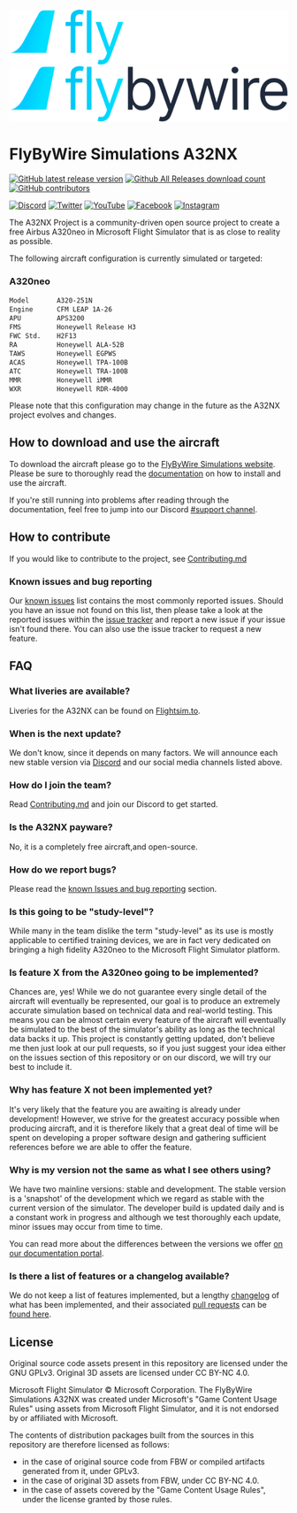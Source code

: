![FlyByWire Simulations](https://raw.githubusercontent.com/flybywiresim/branding/1391fc003d8b5d439d01ad86e2778ae0bfc8b682/tails-with-text/FBW-Color-Light.svg#gh-dark-mode-only)
![FlyByWire Simulations](https://github.com/flybywiresim/branding/blob/master/tails-with-text/FBW-Color-Dark.svg#gh-light-mode-only)

# FlyByWire Simulations A32NX

[![GitHub latest release version](https://img.shields.io/github/v/release/flybywiresim/a32nx.svg?style=flat)](https://github.com/flybywiresim/a32nx/releases/latest)
[![Github All Releases download count](https://img.shields.io/github/downloads/flybywiresim/a32nx/total.svg?style=flat)](https://github.com/flybywiresim/a32nx/releases/latest)
[![GitHub contributors](https://img.shields.io/github/contributors/flybywiresim/a32nx.svg?style=flat)](https://github.com/flybywiresim/a32nx/graphs/contributors)

[![Discord](https://img.shields.io/discord/738864299392630914.svg?label=&logo=discord&logoColor=ffffff&color=7389D8&labelColor=6A7EC2)](https://discord.gg/UjzuHMU)
[![Twitter](https://img.shields.io/badge/-@FlyByWireSim-e84393?label=&logo=twitter&logoColor=ffffff&color=6399AE&labelColor=00C2CB)](https://twitter.com/FlybywireSim)
[![YouTube](https://img.shields.io/badge/-FlyByWireSimulations-e84393?label=&logo=youtube&logoColor=ffffff&color=6399AE&labelColor=00C2CB)](https://www.youtube.com/c/FlyByWire-Simulations)
[![Facebook](https://img.shields.io/badge/-FlyByWireSimulations-e84393?label=&logo=facebook&logoColor=ffffff&color=6399AE&labelColor=00C2CB)](https://www.facebook.com/FlyByWireSimulations/)
[![Instagram](https://img.shields.io/badge/-@FlyByWireSim-e84393?label=&logo=instagram&logoColor=ffffff&color=6399AE&labelColor=00C2CB)](https://instagram.com/flybywiresim)

The A32NX Project is a community-driven open source project to create a free Airbus A320neo in Microsoft Flight Simulator that is as close to reality as possible.

The following aircraft configuration is currently simulated or targeted:

### A320neo

 ```
 Model       A320-251N
 Engine      CFM LEAP 1A-26
 APU         APS3200
 FMS         Honeywell Release H3
 FWC Std.    H2F13
 RA          Honeywell ALA-52B
 TAWS        Honeywell EGPWS
 ACAS        Honeywell TPA-100B
 ATC         Honeywell TRA-100B
 MMR         Honeywell iMMR
 WXR         Honeywell RDR-4000
 ```

Please note that this configuration may change in the future as the A32NX project evolves and changes.

## How to download and use the aircraft

To download the aircraft please go to the [FlyByWire Simulations website](https://flybywiresim.com). Please be sure to thoroughly read the [documentation](https://docs.flybywiresim.com) on how to install and use the aircraft.

If you're still running into problems after reading through the documentation, feel free to jump into our Discord [#support channel](https://discord.gg/snueqJjDUN).

## How to contribute

If you would like to contribute to the project, see [Contributing.md](.github/Contributing.md)

### Known issues and bug reporting

Our [known issues](https://docs.flybywiresim.com/start/reported-issues) list contains the most commonly reported issues. Should you have an issue not found on this list, then please take a look at the reported issues within the [issue tracker](https://github.com/flybywiresim/a32nx/issues) and report a new issue if your issue isn't found there. You can also use the issue tracker to request a new feature.

## FAQ

### What liveries are available?

Liveries for the A32NX can be found on [Flightsim.to](https://flightsim.to/c/liveries/flybywire-a32nx/).

### When is the next update?

We don't know, since it depends on many factors. We will announce each new stable version via [Discord](https://discord.gg/flybywire) and our social media channels listed above.

### How do I join the team?

Read [Contributing.md](.github/Contributing.md) and join our Discord to get started.

### Is the A32NX payware?

No, it is a completely free aircraft,and open-source.

### How do we report bugs?

Please read the [known Issues and bug reporting](#known-issues-and-bug-reporting) section.

### Is this going to be "study-level"?

While many in the team dislike the term "study-level" as its use is mostly applicable to certified training devices, we are in fact very dedicated on bringing a high fidelity A320neo to the Microsoft Flight Simulator platform.

### Is feature X from the A320neo going to be implemented?

Chances are, yes! While we do not guarantee every single detail of the aircraft will eventually be represented, our goal is to produce an extremely accurate simulation based on technical data and real-world testing. This means you can be almost certain every feature of the aircraft will eventually be simulated to the best of the simulator's ability as long as the technical data backs it up. This project is constantly getting updated, don't believe me then just look at our pull requests, so if you just suggest your idea either on the issues section of this repository or on our discord, we will try our best to include it.

### Why has feature X not been implemented yet?

It's very likely that the feature you are awaiting is already under development! However, we strive for the greatest accuracy possible when producing aircraft, and it is therefore likely that a great deal of time will be spent on developing a proper software design and gathering sufficient references before we are able to offer the feature.

### Why is my version not the same as what I see others using?

We have two mainline versions: stable and development. The stable version is a 'snapshot' of the development which we regard as stable with the current version of the simulator. The developer build is updated daily and is a constant work in progress and although we test thoroughly each update, minor issues may occur from time to time.

You can read more about the differences between the versions we offer [on our documentation portal](https://docs.flybywiresim.com/fbw-a32nx/fbw-versions/).

### Is there a list of features or a changelog available?

We do not keep a list of features implemented, but a lengthy [changelog](https://github.com/flybywiresim/a32nx/blob/master/.github/CHANGELOG.md) of what has been implemented, and their associated [pull requests](https://github.com/flybywiresim/a32nx/pulls) can be [found here](https://github.com/flybywiresim/a32nx/blob/master/.github/CHANGELOG.md).

## License

Original source code assets present in this repository are licensed under the GNU GPLv3.
Original 3D assets are licensed under CC BY-NC 4.0.

Microsoft Flight Simulator © Microsoft Corporation. The FlyByWire Simulations A32NX was created under Microsoft's "Game Content Usage Rules" using assets from Microsoft Flight Simulator, and it is not endorsed by or affiliated with Microsoft.

The contents of distribution packages built from the sources in this repository are therefore licensed as follows:

- in the case of original source code from FBW or compiled artifacts generated from it, under GPLv3.
- in the case of original 3D assets from FBW, under CC BY-NC 4.0.
- in the case of assets covered by the "Game Content Usage Rules", under the license granted by those rules.
